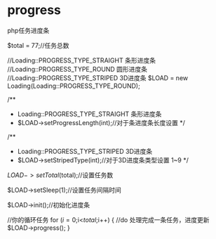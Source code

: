 # progress
php任务进度条



$total = 77;//任务总数

//Loading::PROGRESS_TYPE_STRAIGHT 条形进度条
//Loading::PROGRESS_TYPE_ROUND 圆形进度条
//Loading::PROGRESS_TYPE_STRIPED 3D进度条
$LOAD = new Loading(Loading::PROGRESS_TYPE_ROUND);

/**
 *  Loading::PROGRESS_TYPE_STRAIGHT 条形进度条
 *  $LOAD->setProgressLength(int);//对于条进度条长度设置
 */

/**
 *  Loading::PROGRESS_TYPE_STRIPED 3D进度条
 *  $LOAD->setStripedType(int);//对于3D进度条类型设置 1~9
 */

$LOAD->setTotal($total);//设置任务数

$LOAD->setSleep(1);//设置任务间隔时间

$LOAD->init();//初始化进度条

//你的循环任务
for ($i=0;$i<$total;$i++)
{
    //do 处理完成一条任务，进度更新
    $LOAD->progress();
}




